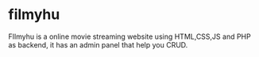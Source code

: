 # filmyhu
FIlmyhu is a online movie streaming website using HTML,CSS,JS and PHP as backend, it has an admin panel that help you CRUD.
